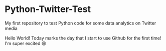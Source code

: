 # Python-Twitter-Test
My first repository to test Python code for some data analytics on Twitter media

Hello World! 
Today marks the day that I start to use Github for the first time! I'm super excited 😆 
